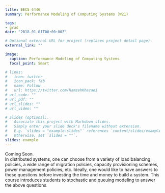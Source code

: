 ```yaml
---
title: EECS 6446
summary: Performance Modeling of Computing Systems (W21)

tags:
- grad
date: "2018-01-01T00:00:00Z"

# Optional external URL for project (replaces project detail page).
external_link: ""

image:
  caption: Performance Modeling of Computing Systems
  focal_point: Smart

# links:
# - icon: twitter
#   icon_pack: fab
#   name: Follow
#   url: https://twitter.com/HamzehKhazaei
# url_code: ""
# url_pdf: ""
# url_slides: ""
# url_video: ""

# Slides (optional).
#   Associate this project with Markdown slides.
#   Simply enter your slide deck's filename without extension.
#   E.g. `slides = "example-slides"` references `content/slides/example-slides.md`.
#   Otherwise, set `slides = ""`.
slides: example
---
```

Coming Soon.   
In distributed systems, one can choose from a variety of load balancing policies, a wide range of migration policies, 
capacity provisioning schemes, power management policies, etc. Ideally, one would like to have answers to these questions 
before investing the time and money to build a system. This course introduces students to stochastic and queuing 
modeling to answer the above questions.

